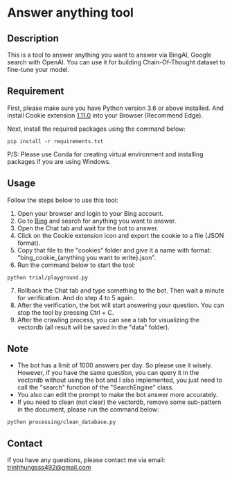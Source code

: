 # Answer anything tool

## Description
This is a tool to answer anything you want to answer via BingAI, Google search with OpenAI. You can use it for building Chain-Of-Thought dataset to fine-tune your model.

## Requirement
First, please make sure you have Python version 3.6 or above installed.
And install Cookie extension [1.11.0](https://chrome.google.com/webstore/detail/cookie-editor/hlkenndednhfkekhgcdicdfddnkalmdm)
into your Browser (Recommend Edge).

Next, install the required packages using the command below:
```
pip install -r requirements.txt
```
P/S: Please use Conda for creating virtual environment and installing packages if you are using Windows.

## Usage
Follow the steps below to use this tool:
1. Open your browser and login to your Bing account.
2. Go to [Bing](https://www.bing.com/) and search for anything you want to answer.
3. Open the Chat tab and wait for the bot to answer.
4. Click on the Cookie extension icon and export the cookie to a file (JSON format).
5. Copy that file to the "cookies" folder and give it a name with format: "bing_cookie_{anything you want to write}.json".
6. Run the command below to start the tool:
```
python trial/playground.py
```
7. Rollback the Chat tab and type something to the bot. Then wait a minute for verification. And do step 4 to 5 again.
8. After the verification, the bot will start answering your question. You can stop the tool by pressing Ctrl + C.
9. After the crawling process, you can see a tab for visualizing the vectordb (all result will be saved in the "data" folder).

## Note
- The bot has a limit of 1000 answers per day. So please use it wisely. However, if you have the same question, you can query it in the vectordb without using the bot and I also implemented, you just need to call the "search" function of the "SearchEngine" class.
- You also can edit the prompt to make the bot answer more accurately.
- If you need to clean (not clear) the vectordb, remove some sub-pattern in the document, please run the command below:
```
python processing/clean_database.py
```

## Contact
If you have any questions, please contact me via email: [trinhhungsss492@gmail.com](mailto:trinhhungsss492@gmail.com)
